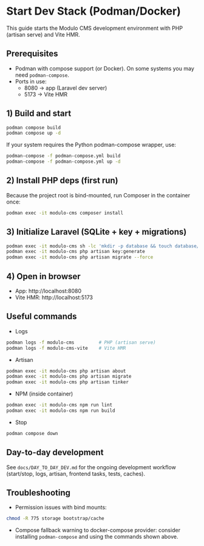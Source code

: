 # Start Dev Stack (Podman/Docker)

This guide starts the Modulo CMS development environment with PHP (artisan serve) and Vite HMR.

## Prerequisites

- Podman with compose support (or Docker). On some systems you may need `podman-compose`.
- Ports in use:
  - 8080 → app (Laravel dev server)
  - 5173 → Vite HMR

## 1) Build and start

```bash
podman compose build
podman compose up -d
```

If your system requires the Python podman-compose wrapper, use:
```bash
podman-compose -f podman-compose.yml build
podman-compose -f podman-compose.yml up -d
```

## 2) Install PHP deps (first run)
Because the project root is bind-mounted, run Composer in the container once:
```bash
podman exec -it modulo-cms composer install
```

## 3) Initialize Laravel (SQLite + key + migrations)
```bash
podman exec -it modulo-cms sh -lc 'mkdir -p database && touch database/database.sqlite'
podman exec -it modulo-cms php artisan key:generate
podman exec -it modulo-cms php artisan migrate --force
```

## 4) Open in browser

- App: http://localhost:8080
- Vite HMR: http://localhost:5173

## Useful commands

- Logs
```bash
podman logs -f modulo-cms         # PHP (artisan serve)
podman logs -f modulo-cms-vite    # Vite HMR
```

- Artisan
```bash
podman exec -it modulo-cms php artisan about
podman exec -it modulo-cms php artisan migrate
podman exec -it modulo-cms php artisan tinker
```

- NPM (inside container)
```bash
podman exec -it modulo-cms npm run lint
podman exec -it modulo-cms npm run build
```

- Stop
```bash
podman compose down
```

## Day-to-day development

See `docs/DAY_TO_DAY_DEV.md` for the ongoing development workflow (start/stop, logs, artisan, frontend tasks, tests, caches).

## Troubleshooting

- Permission issues with bind mounts:
```bash
chmod -R 775 storage bootstrap/cache
```

- Compose fallback warning to docker-compose provider: consider installing `podman-compose` and using the commands shown above.
